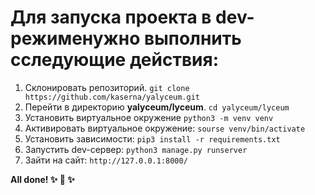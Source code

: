 # Для запуска проекта в dev-режименужно выполнить сследующие действия:
1. Склонировать репозиторий.
`git clone https://github.com/kaserna/yalyceum.git`
2. Перейти в директорию **yalyceum/lyceum**.
`cd yalyceum/lyceum`
3. Установить виртуальное окружение
`python3 -m venv venv`
4. Активировать виртуальное окружение:
`sourse venv/bin/activate`
5. Установить зависимости:
`pip3 install -r requirements.txt`
6. Запустить dev-сервер:
`python3 manage.py runserver`
7. Зайти на сайт:
`http://127.0.0.1:8000/`

**All done! ✨ 🍰 ✨**